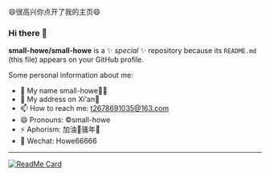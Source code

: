 <p><g-emoji class="g-emoji" alias="smile" fallback-src="https://github.githubassets.com/images/icons/emoji/unicode/1f604.png">😄</g-emoji>很高兴你点开了我的主页<g-emoji class="g-emoji" alias="smile" fallback-src="https://github.githubassets.com/images/icons/emoji/unicode/1f604.png">😄</g-emoji></p>


### Hi there 👋

**small-howe/small-howe** is a ✨ _special_ ✨ repository because its `README.md` (this file) appears on your GitHub profile.

Some personal information about me:

- 🔭 My name small-howe🤦‍♂️
- 👯 My address on Xi'an🏇
- 📫 How to reach me: t2678691035@163.com
- 😄 Pronouns: ©small-howe
- ⚡ Aphorism: 加油💪骚年🌚
- 🌈 Wechat: Howe66666
<hr>




[![ReadMe Card](https://github-readme-stats.vercel.app/api/pin/?username=small-howe&repo=Redis)](https://github.com/small-howe/Redis)
